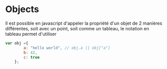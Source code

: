 # Objects

Il est possible en javascript d'appeler la propriété d'un objet de 2 manières différentes, soit avec un point, soit comme un tableau, le notation en tableau permet d'utiliser 
```javascript
var obj ={
	    a: "hello world", // obj.a || obj["a"]
	    b: 42,
	    c: true
	};
```

<!--stackedit_data:
eyJoaXN0b3J5IjpbLTExMjc2NDcwNzVdfQ==
-->